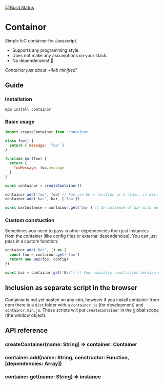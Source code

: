 [![Build Status](https://travis-ci.org/ngerritsen/containor.svg?branch=master)](https://travis-ci.org/ngerritsen/containor)

# Containor

Simple IoC container for Javascript.

- Supports any programming style.
- Does not make any assumptions on your stack.
- No dependencies! 🎂

_Containor just about ~4kb minified!_

## Guide

### Installation

```bash
npm install containor
```

### Basic usage

```js
import createContainer from 'containor'

class foo() {
  return { message: 'foo' }
}

function bar(foo) {
  return {
    fooMessage: foo.message
  }
}

const containor = createContainer()

containor.add('foo', foo) // Foo can be a function or a class, it will be invoked with 'new' if possible
containor.add('bar', bar, ['foo'])

const barInstance = containor.get('bar') // An instance of bar with an instance of foo as an argument
```

### Custom constuction

Sometimes you need to pass in other dependencies then just instances from the container (like config files or external dependencies). You can just pass in a custom function:

```js
containor.add('Baz', () => {
  const foo = containor.get('foo')
  return new Baz(foo, config)
})

const baz = containor.get('Baz') // Your manually constructed version of baz 😎
```

## Inclusion as separate script in the browser

Containor is not yet hosted on any cdn, however if you install containor from npm there is a `dist` folder with a `containor.js` (for development) and `containor.min.js`. These scripts will put `createContainer` in the global scope (the window object).

## API reference

### createContainer(name: String) => container: Container
### container.add(name: String, constructor: Function, [dependencies: Array])
### container.get(name: String) => instance
